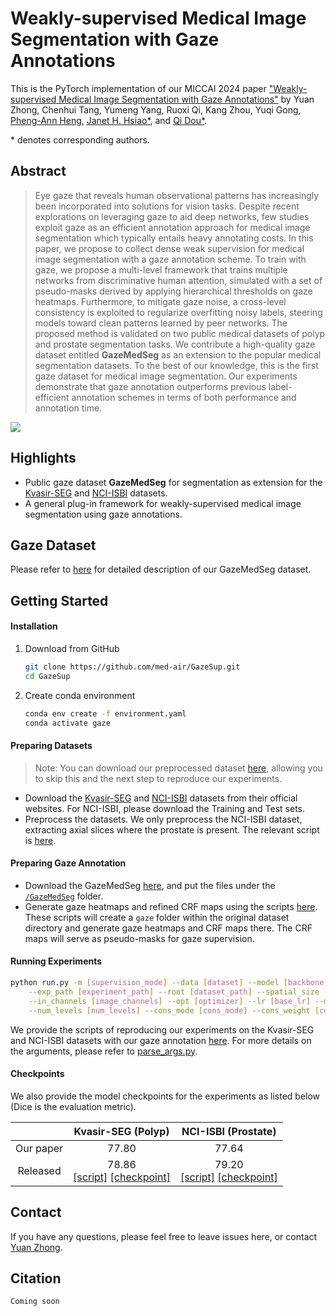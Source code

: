 # Weakly-supervised Medical Image Segmentation with Gaze Annotations
This is the PyTorch implementation of our MICCAI 2024 paper ["Weakly-supervised Medical Image Segmentation with Gaze Annotations"]() by Yuan Zhong, Chenhui Tang, Yumeng Yang, Ruoxi Qi, Kang Zhou, Yuqi Gong, [Pheng-Ann Heng](https://www.cse.cuhk.edu.hk/~pheng/), [Janet H. Hsiao\*](https://jhhsiao.people.ust.hk/), and [Qi Dou\*](https://www.cse.cuhk.edu.hk/~qdou/).

\* denotes corresponding authors.

## Abstract

> Eye gaze that reveals human observational patterns has increasingly been incorporated into solutions for vision tasks. Despite recent explorations on leveraging gaze to aid deep networks, few studies exploit gaze as an efficient annotation approach for medical image segmentation which typically entails heavy annotating costs. In this paper, we propose to collect dense weak supervision for medical image segmentation with a gaze annotation scheme. To train with gaze, we propose a multi-level framework that trains multiple networks from discriminative human attention, simulated with a set of pseudo-masks derived by applying hierarchical thresholds on gaze heatmaps. Furthermore, to mitigate gaze noise, a cross-level consistency is exploited to regularize overfitting noisy labels, steering models toward clean patterns learned by peer networks. The proposed method is validated on two public medical datasets of polyp and prostate segmentation tasks. We contribute a high-quality gaze dataset entitled **GazeMedSeg** as an extension to the popular medical segmentation datasets. To the best of our knowledge, this is the first gaze dataset for medical image segmentation. Our experiments demonstrate that gaze annotation outperforms previous label-efficient annotation schemes in terms of both performance and annotation time. 

![](./figures/schemes.png)

## Highlights

- Public gaze dataset **GazeMedSeg** for segmentation as extension for the [Kvasir-SEG](https://datasets.simula.no/kvasir-seg/) and [NCI-ISBI](https://www.cancerimagingarchive.net/analysis-result/isbi-mr-prostate-2013/) datasets.
- A general plug-in framework for weakly-supervised medical image segmentation using gaze annotations.

## Gaze Dataset

Please refer to [here](/gaze) for detailed description of our GazeMedSeg dataset.

## Getting Started

#### Installation

1. Download from GitHub

   ```bash
   git clone https://github.com/med-air/GazeSup.git
   cd GazeSup
   ```

2. Create conda environment

   ```bash
   conda env create -f environment.yaml
   conda activate gaze
   ```

#### Preparing Datasets

>Note: You can download our preprocessed dataset [here](https://drive.google.com/drive/folders/1XjgQ27R8zT8ymOTXohgl8HXntPEUbIXj?usp=sharing), allowing you to skip this and the next step to reproduce our experiments.

- Download the [Kvasir-SEG](https://datasets.simula.no/kvasir-seg/) and [NCI-ISBI](https://www.cancerimagingarchive.net/analysis-result/isbi-mr-prostate-2013/) datasets from their official websites. For NCI-ISBI, please download the Training and Test sets.
- Preprocess the datasets. We only preprocess the NCI-ISBI dataset, extracting axial slices where the prostate is present. The relevant script is [here](/notebooks/preprocess/process_nci-isbi.ipynb).

#### Preparing Gaze Annotation

- Download the GazeMedSeg [here](https://drive.google.com/drive/folders/1-38bG_81OsGVCb_trI00GSqfB_shCUQG?usp=sharing), and put the files under the [`/GazeMedSeg`](/GazeMedSeg) folder.
- Generate gaze heatmaps and refined CRF maps using the scripts [here](notebooks/gaze_annotation). These scripts will create a `gaze` folder within the original dataset directory and generate gaze heatmaps and CRF maps there. The CRF maps will serve as pseudo-masks for gaze supervision.

#### Running Experiments

```bash
python run.py -m [supervision_mode] --data [dataset] --model [backbone] -bs [batch_size] \
    --exp_path [experiment_path] --root [dataset_path] --spatial_size [image_size] \
    --in_channels [image_channels] --opt [optimizer] --lr [base_lr] --max_ite [max_ite] \
    --num_levels [num_levels] --cons_mode [cons_mode] --cons_weight [cons_weight]
```

We provide the scripts of reproducing our experiments on the Kvasir-SEG and NCI-ISBI datasets with our gaze annotation [here](./scripts). For more details on the arguments, please refer to [parse_args.py](./parse_args.py). 

#### Checkpoints

We also provide the model checkpoints for the experiments as listed below (Dice is the evaluation metric).

|           |                      Kvasir-SEG (Polyp)                      |                     NCI-ISBI (Prostate)                      |
| :-------: | :----------------------------------------------------------: | :----------------------------------------------------------: |
| Our paper |                            77.80                             |                            77.64                             |
| Released  | 78.86<br />[[script]](./scripts/gazesup_kvasir_2_levels.sh) [[checkpoint]](https://drive.google.com/file/d/1e-P7TEOIDJ04edFy1Eix8bTl5ZRD3l-g/view?usp=sharing) | 79.20<br />[[script]](./scripts/gazesup_prostate_2_levels.sh) [[checkpoint]](https://drive.google.com/file/d/1wq60hlEPFhotwPM5tCxcFK-hjPBZ842L/view?usp=sharing) |

## Contact

If you have any questions, please feel free to leave issues here, or contact [Yuan Zhong](mailto:yuanzhong@link.cuhk.edu.hk).

## Citation

``` -->
Coming soon
